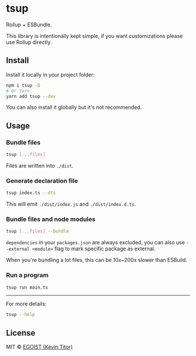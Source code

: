 # tsup

Rollup + ESBundle.

This library is intentionally kept simple, if you want customizations please use Rollup directly.

## Install

Install it locally in your project folder:

```bash
npm i tsup -D
# Or Yarn
yarn add tsup --dev
```

You can also install it globally but it's not recommended.

## Usage

### Bundle files

```bash
tsup [...files]
```

Files are written into `./dist`.

### Generate declaration file

```bash
tsup index.ts --dts
```

This will emit `./dist/index.js` and `./dist/index.d.ts`.

### Bundle files and node modules

```bash
tsup [...files] --bundle
```

`dependencies` in your `packages.json` are always excluded, you can also use `--external <module>` flag to mark specific package as external.

When you're bundling a lot files, this can be 10x~200x slower than ESBuild.

### Run a program

```bash
tsup run main.ts
```

---

For more details:

```bash
tsup --help
```

## License

MIT &copy; [EGOIST (Kevin Titor)](https://github.com/sponsors/egoist)